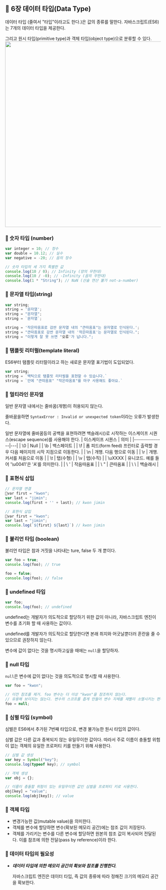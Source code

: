 
## 🎀 6장 데이터 타입(Data Type)

데이터 타입 (줄여서 "타입"이라고도 한다.)은 값의 종류를 말한다. 자바스크립트(ES6)는 7개의 데이터 타입을 제공한다.

그리고 원시 타입(primitive type)과 객체 타입(object type)으로 분류할 수 있다.
<img src="https://github.com/mingzzi96/js-deep-dive-study/assets/134386378/2c2bd577-e7ef-46ce-936e-97a608841b79" width="600px" />

### 📌 숫자 타입 (number)
```js
var integer = 10; // 정수
var double = 10.12; // 실수
var negative = -20; // 음의 정수

// 숫자 타입의 세 가지 특별한 값
console.log(10 / 0); // Infinity (양의 무한대)
console.log(10 / -0); // -Infinity (음의 무한대)
console.log(1 * "String"); // NaN (산술 연산 불가 not-a-number)
```

### 📌 문자열 타입(string)
```js
var string;
string = '문자열';
string = "문자열";
string = `문자열`;

string = '작은따옴표로 감싼 문자열 내의 "큰따옴표"는 문자열로 인식된다.';
string = "큰따옴표로 감싼 문자열 내의 '작은따옴표'는 문자열로 인식된다.";
string = "이렇게 잘 못 쓰면 "오류'가 납니다.";
```
### 📌 탬플릿 리터럴(template literal)
ES6부터 탬플릿 리터럴이라고 하는 새로운 문자열 표기법이 도입되었다.

```js
var string;
string = `백틱으로 탬플릿 리터럴을 표현할 수 있습니다.`
string = `안에 "큰따옴표" "작은따옴표"를 마구 사용해도 좋아요.`
```

### 📌 멀티라인 문자열
일반 문자열 내에서는 줄바꿈(개행)이 허용되지 않는다.

줄바꿈을하면 `SyntaxError : Invalid or unexpected token`이라는 오류가 발생한다.

일반 문자열에 줄바꿈등의 공백을 표현하려면 백슬래시(\)로 시작하는 이스케이프 시퀀스(escape sequence)를 사용해야 한다.
| 이스케이프 시퀀스  |  의미 |
|---------------|---|
| \0  | Null  |
| \b  | 백스페이트 |
| \f | 폼 피드(form feed) 프린터로 출력할 경우 다음 페이지의 시작 지점으로 이동한다.  |
| \n  | 개행. 다음 행으로 이동  |
| \r  | 개행. 커서를 처음으로 이동  |
| \t  | 탭(수형)  |
| \v  | 탭(수직)  |
| \uXXXX  | 유니코드. 예를 들어 '\u0041'은 'A'를 의미한다.  |
| \ '  | 작음따옴표  |
| \ "  | 큰따옴표  |
| \ \  | 백슬래시  |

### 📌 표현식 삽입
```js
// 문자열 연결
var first = "kwon";
var last = "jimin";
console.log(first + '' + last); // kwon jimin

// 표현식 삽입
var first = "kwon";
var last = "jimin";
console.log(`${first} ${last}`) // kwon jimin
```

### 📌 불리언 타입 (boolean)
불리언 타입은 참과 거짓을 나타내는 ture, false 두 개 뿐이다.
```js
var foo = true;
console.log(foo); // true

foo = false;
console.log(foo); // false
```
### 📌 undefined 타입
```js
var foo;
console.log(foo); // undefined
```
undefined는 개발자가 의도적으로 할당하기 위한 값이 아니라, 자바스크립트 엔진이 변수를 초기화 할 때 사용하는 값이다.

undefined를 개발자가 의도적으로 할당한다면 본래 취지와 어긋날뿐더러 혼란을 줄 수 있으므로 권장하지 않는다.

변수에 값이 없다는 것을 명시하고싶을 때에는 `null`을 할당하자.

### 📌 null 타입
`null`은 변수에 값이 없다는 것을 의도적으로 명시할 때 사용한다.
```js
var foo = "kwon";

// 이전 참조를 제거. foo 변수는 더 이상 "kwon"을 참조하지 않는다.
// 유용해 보이지는 않는다. 변수의 스코프를 좁게 만들어 변수 자체를 재빨리 소멸시키는 편이 낫다.
foo = null;
```
### 📌 심벌 타입 (symbol)
심벌은 ES6에서 추가된 7번째 타입으로, 변경 불가능한 원시 타입의 값이다.

심벌 값은 다른 값과 중복되지 않는 유일무이한 값이다. 따라서 주로 이름이 충돌할 위험이 없는 객체의 유일한 프로퍼티 키를 만들기 위해 사용한다.
```js
// 심벌 값 생성
var key = Symbol("key");
console.log(typeof key); // symbol

// 객체 생성
var obj = {};

// 이름이 충돌할 위험이 있는 유일무이한 값인 심벌을 프로퍼티 키로 사용한다.
obj[key] = "value";
console.log(obj[key]); // value
```

### 📌 객체 타입
- 변경가능한 값(mutable value)을 의미한다.
- 객체를 변수에 할당하면 변수(확보된 메모리 공간)에는 참조 값이 저장된다.
- 객체를 가리키는 변수를 다른 변수에 할당하면 원본의 참조 값이 복사되어 전달된다. 이를 참조에 의한 전달(pass by reference)이라 한다.

### 📌 데이터 타입의 필요성
- _**데이터 타입에 의한 메모리 공간의 확보와 참조를 진행한다.**_
  
  자바스크립트 엔진은 데이터 타입, 즉 값의 종류에 따라 정해진 크기의 메모리 공간을 확보한다.
